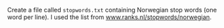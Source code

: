 Create a file called `stopwords.txt` containing Norwegian stop words (one word per line). I used the list from www.ranks.nl/stopwords/norwegian.

